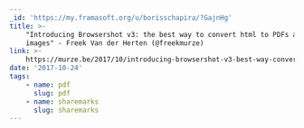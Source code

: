 ```yaml
---
_id: 'https://my.framasoft.org/u/borisschapira/?GajnHg'
title: >-
    "Introducing Browsershot v3: the best way to convert html to PDFs and
    images" - Freek Van der Herten (@freekmurze)
link: >-
    https://murze.be/2017/10/introducing-browsershot-v3-best-way-convert-html-pdfs-images/
date: '2017-10-24'
tags:
    - name: pdf
      slug: pdf
    - name: sharemarks
      slug: sharemarks
---
```


<div class="markdown"><p></p></div>
